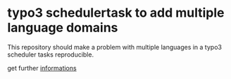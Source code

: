 # typo3 schedulertask to add multiple language domains

This repository should make a problem with multiple languages in a typo3 scheduler tasks reproducible.

get further [informations](https://stackoverflow.com/questions/50680928/select-records-from-other-languages-in-a-scheduler-task) 
